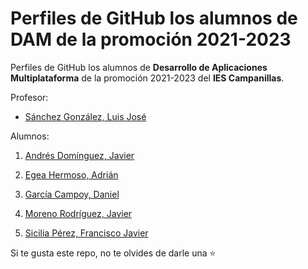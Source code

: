 # Perfiles de GitHub los alumnos de DAM de la promoción 2021-2023

Perfiles de GitHub los alumnos de **Desarrollo de Aplicaciones Multiplataforma** de la promoción 2021-2023 del **IES Campanillas**.

Profesor:

* [Sánchez González, Luis José](https://github.com/luisjosesanchez)

Alumnos:

1. [Andrés Domínguez, Javier](https://github.com/javierandresaluiescampanillas)

4. [Egea Hermoso, Adrián](https://github.com/AdrianEgeaHermoso)

7. [García Campoy, Daniel](https://github.com/DanielGarciaCampoy)

15. [Moreno Rodríguez, Javier](https://github.com/Javiemr)

20. [Sicilia Pérez, Francisco Javier](https://github.com/FranSiciliaPerez)

Si te gusta este repo, no te olvides de darle una :star:

